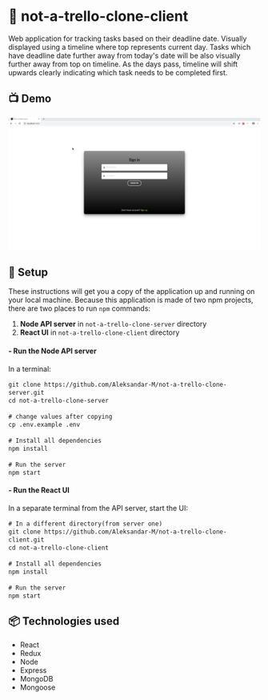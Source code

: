 # :scroll: not-a-trello-clone-client
Web application for tracking tasks based on their deadline date. Visually displayed using a timeline where top represents current day. Tasks which have deadline date further away from today's date will be also visually further away from top on timeline. As the days pass, timeline will shift upwards clearly indicating which task needs to be completed first.

## :tv: Demo
![demo](https://github.com/Aleksandar-M/not-a-trello-clone-client/blob/master/Demo.gif)

## :wrench: Setup
These instructions will get you a copy of the application up and running on your local machine.
Because this application is made of two npm projects, there are two places to run `npm` commands:
1. **Node API server** in `not-a-trello-clone-server` directory
2. **React UI** in `not-a-trello-clone-client` directory

#### - Run the Node API server
In a terminal:
```
git clone https://github.com/Aleksandar-M/not-a-trello-clone-server.git
cd not-a-trello-clone-server

# change values after copying
cp .env.example .env

# Install all dependencies
npm install

# Run the server
npm start
```

#### - Run the React UI
In a separate terminal from the API server, start the UI:
```
# In a different directory(from server one) 
git clone https://github.com/Aleksandar-M/not-a-trello-clone-client.git
cd not-a-trello-clone-client

# Install all dependencies
npm install

# Run the server
npm start
```

## :package: Technologies used

- React
- Redux
- Node
- Express
- MongoDB
- Mongoose
